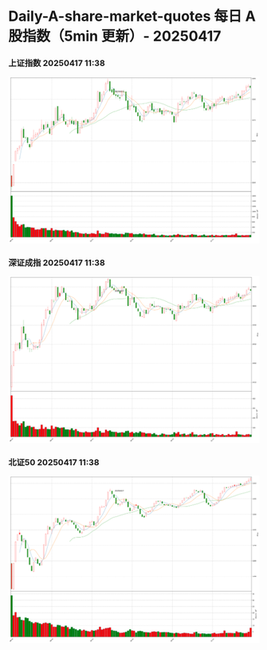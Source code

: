 
# Daily-A-share-market-quotes 每日 A 股指数（5min 更新）- 20250417

### 上证指数 20250417 11:38
![](./fig/2025/4/20250417-sh000001.png)

### 深证成指 20250417 11:38
![](./fig/2025/4/20250417-sz399001.png)

### 北证50 20250417 11:38
![](./fig/2025/4/20250417-bj899050.png)

